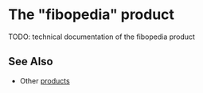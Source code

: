 # The "fibopedia" product

TODO: technical documentation of the fibopedia product

## See Also

- Other [products](../README.md)
